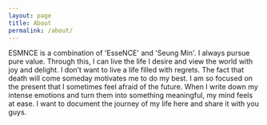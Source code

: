 ```yaml
---
layout: page
title: About
permalink: /about/
---
```


ESMNCE is a combination of 'EsseNCE' and 'Seung Min'. I always pursue pure value. Through this, I can live the life I desire and view the world with joy and delight. I don’t want to live a life filled with regrets. The fact that death will come someday motivates me to do my best. I am so focused on the present that I sometimes feel afraid of the future. When I write down my intense emotions and turn them into something meaningful, my mind feels at ease. I want to document the journey of my life here and share it with you guys.
